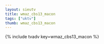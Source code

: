 ```yaml
--- 
layout: sieutv
title: wmaz_cbs13_macon
tags: ["uktv"]
thumb: wmaz_cbs13_macon
---
```

{% include tvadv key=wmaz_cbs13_macon %}

